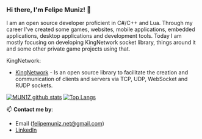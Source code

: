### Hi there, I'm Felipe Muniz! 👋

I am an open source developer proficient in C#/C++ and Lua. Through my career I've created some games, websites, mobile applications, embedded applications, desktop applications and development tools. Today I am mostly focusing on developing KingNetwork socket library, things around it and some other private game projects using that.

KingNetwork:

- [KingNetwork](https://github.com/MUN1Z/KingNetwork) - Is an open source library to facilitate the creation and communication of clients and servers via TCP, UDP, WebSocket and RUDP sockets.

[![MUN1Z github stats](https://github-readme-stats.vercel.app/api?username=mun1z&theme=material-palenight&count_private=true&hide=contribs)](https://github.com/anuraghazra/github-readme-stats)
[![Top Langs](https://github-readme-stats.vercel.app/api/top-langs/?username=mun1z&theme=material-palenight&hide=Jupyter&layout=compact)](https://github.com/anuraghazra/github-readme-stats)

📫 **Contact me by**:
- Email (felipemuniz.net@gmail.com)
- [LinkedIn](https://www.linkedin.com/in/felipe-muniz/)
